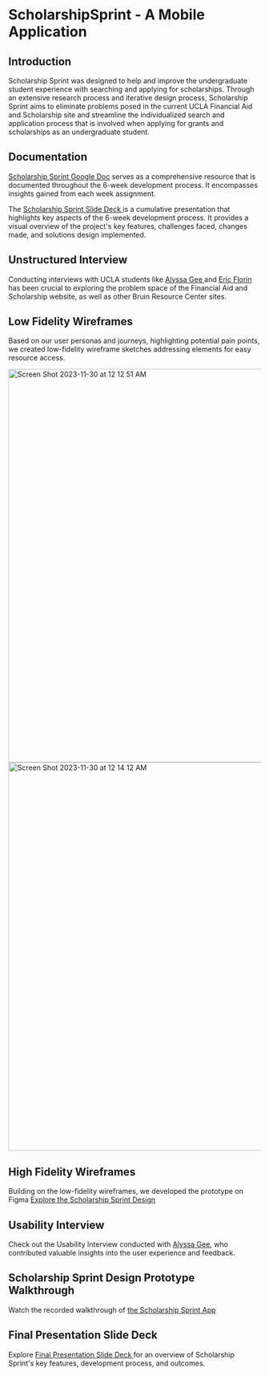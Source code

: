 # ScholarshipSprint - A Mobile Application
## Introduction
Scholarship Sprint was designed to help and improve the undergraduate student experience with searching and applying for scholarships. Through an extensive research process and iterative design process, Scholarship Sprint aims to eliminate problems posed in the current UCLA Financial Aid and Scholarship site and streamline the individualized search and application process that is involved when applying for grants and scholarships as an undergraduate student.

## Documentation
<a href="https://docs.google.com/document/d/1DPDpIKtMaBAszT7e0yAyG_fZB-HlA4MiwaSY5ranGJQ/edit?usp=sharing" target="_blank">Scholarship Sprint Google Doc</a> serves as a comprehensive resource that is documented throughout the 6-week development process. It encompasses insights gained from each week assignment.

The <a href="https://www.canva.com/design/DAFykt5MqvM/6PZwjRaXahGruotXP7YcmQ/edit" target="_blank">Scholarship Sprint Slide Deck </a> is a cumulative presentation that highlights key aspects of the 6-week development process. It provides a visual overview of the project's key features, challenges faced, changes made, and solutions design implemented.

## Unstructured Interview
Conducting interviews with UCLA students like <a href="https://drive.google.com/file/d/1S4H2suRGZLnNnMmTxDpJ4HxMA07tO_6X/view?usp=sharing" target="_blank"> Alyssa Gee </a> and 
<a href="https://drive.google.com/file/d/10zvzwG0ZgUOmtY-sDKqVW1GuHh8Uo5nC/view?usp=sharing" target="_blank"> Eric Florin </a> 
 has been crucial to exploring the problem space of the Financial Aid and Scholarship website, as well as other Bruin Resource Center sites.

## Low Fidelity Wireframes

Based on our user personas and journeys, highlighting potential pain points, we created low-fidelity wireframe sketches addressing elements for easy resource access.

<img width="784" alt="Screen Shot 2023-11-30 at 12 12 51 AM" src="https://github.com/TrungVN9/ScholarshipSprint/assets/95988642/c57bd8da-add5-41da-9f94-aa4a3f5c0ae7">

<img width="774" alt="Screen Shot 2023-11-30 at 12 14 12 AM" src="https://github.com/TrungVN9/ScholarshipSprint/assets/95988642/b5e33b60-e33c-43cc-8bca-96bff5955bb6">

## High Fidelity Wireframes

Building on the low-fidelity wireframes, we developed the prototype on Figma <a href="https://www.figma.com/file/JIfiiuy00gg282jdv1Bfjd/Scholarship-Mobile-Application?type=design&node-id=0%3A1&mode=design&t=mlyYcZ5EF6JlMcOg-1" target="_blank"> Explore the Scholarship Sprint Design </a>


## Usability Interview
Check out the Usability Interview conducted with <a href="https://drive.google.com/file/d/1dFFRvi-bLdrGpiDuewYVxz9UjnnOfv5Y/view?usp=sharing" target="_blank"> Alyssa Gee</a>, who contributed valuable insights into the user experience and feedback.

## Scholarship Sprint Design Prototype Walkthrough

Watch the recorded walkthrough of <a href="https://drive.google.com/file/d/1pD_DcjFsitp80Cl9KkOJBiYgzedemzWY/view?usp=sharing" target="_blank"> the Scholarship Sprint App </a>

## Final Presentation Slide Deck
Explore 
<a href= "https://www.canva.com/design/DAF1eK9yZ7I/e1cMQr6C1tFF_FCOA42gJw/edit" target="_blank">Final Presentation Slide Deck </a> for an overview of Scholarship Sprint's key features, development process, and outcomes.


